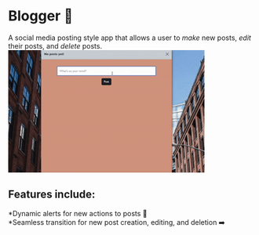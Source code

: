 # Blogger 📱

A social media posting style app that allows a user to _make_ new posts, _edit_ their posts, and _delete_ posts.
![Quick demostration of how the app works.](/public/images/demo.gif)
## Features include:
*Dynamic alerts for new actions to posts 🚨 <br />
*Seamless transition for new post creation, editing, and deletion ➡️
